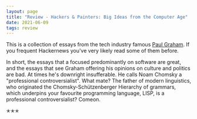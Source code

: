 ```yaml
---
layout: page
title: "Review - Hackers & Painters: Big Ideas from the Computer Age"
date: 2021-06-09
tags: review
---
```


This is a collection of essays from the tech industry famous [Paul Graham](http://www.paulgraham.com/). If you
frequent Hackernews you've very likely read some of them before.

In short, the essays that a focused predominantly on software are great, and the essays that see Graham offering
his opinions on culture and politics are bad. At times he's downright insufferable. He calls Noam Chomsky a "professional controversialist".
What mate? The father of modern linguistics, who originated the Chomsky-Schützenberger Hierarchy of grammars, which underpins your favourite
programming language, LISP, is a professional controversialist? Comeon.

✭✭✭
